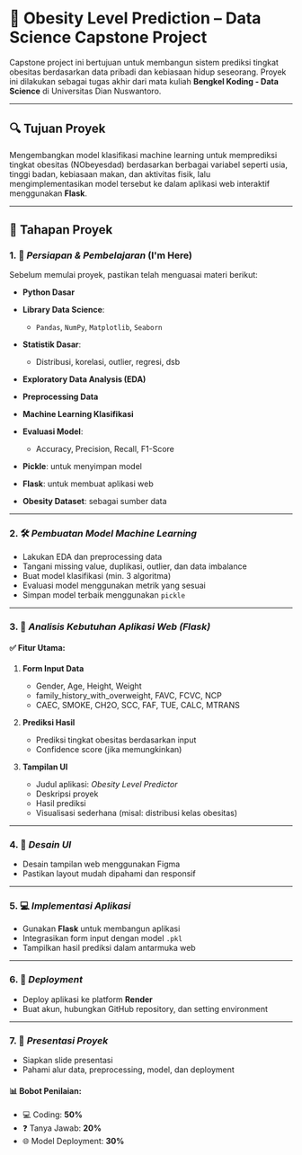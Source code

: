 # 🧠 Obesity Level Prediction – Data Science Capstone Project

Capstone project ini bertujuan untuk membangun sistem prediksi tingkat obesitas berdasarkan data pribadi dan kebiasaan hidup seseorang. Proyek ini dilakukan sebagai tugas akhir dari mata kuliah **Bengkel Koding - Data Science** di Universitas Dian Nuswantoro.

---

## 🔍 Tujuan Proyek

Mengembangkan model klasifikasi machine learning untuk memprediksi tingkat obesitas (NObeyesdad) berdasarkan berbagai variabel seperti usia, tinggi badan, kebiasaan makan, dan aktivitas fisik, lalu mengimplementasikan model tersebut ke dalam aplikasi web interaktif menggunakan **Flask**.

---

## 📌 Tahapan Proyek

### 1. 🧠 *Persiapan & Pembelajaran* (I'm Here)

Sebelum memulai proyek, pastikan telah menguasai materi berikut:

* **Python Dasar**
* **Library Data Science**:

  * `Pandas`, `NumPy`, `Matplotlib`, `Seaborn`
* **Statistik Dasar**:

  * Distribusi, korelasi, outlier, regresi, dsb
* **Exploratory Data Analysis (EDA)**
* **Preprocessing Data**
* **Machine Learning Klasifikasi**
* **Evaluasi Model**:

  * Accuracy, Precision, Recall, F1-Score
* **Pickle**: untuk menyimpan model
* **Flask**: untuk membuat aplikasi web
* **Obesity Dataset**: sebagai sumber data

---

### 2. 🛠️ *Pembuatan Model Machine Learning*

* Lakukan EDA dan preprocessing data
* Tangani missing value, duplikasi, outlier, dan data imbalance
* Buat model klasifikasi (min. 3 algoritma)
* Evaluasi model menggunakan metrik yang sesuai
* Simpan model terbaik menggunakan `pickle`

---

### 3. 📐 *Analisis Kebutuhan Aplikasi Web (Flask)*

#### ✅ **Fitur Utama:**

1. **Form Input Data**

   * Gender, Age, Height, Weight
   * family\_history\_with\_overweight, FAVC, FCVC, NCP
   * CAEC, SMOKE, CH2O, SCC, FAF, TUE, CALC, MTRANS
2. **Prediksi Hasil**

   * Prediksi tingkat obesitas berdasarkan input
   * Confidence score (jika memungkinkan)
3. **Tampilan UI**

   * Judul aplikasi: *Obesity Level Predictor*
   * Deskripsi proyek
   * Hasil prediksi
   * Visualisasi sederhana (misal: distribusi kelas obesitas)

---

### 4. 🎨 *Desain UI*

* Desain tampilan web menggunakan Figma
* Pastikan layout mudah dipahami dan responsif

---

### 5. 💻 *Implementasi Aplikasi*

* Gunakan **Flask** untuk membangun aplikasi
* Integrasikan form input dengan model `.pkl`
* Tampilkan hasil prediksi dalam antarmuka web

---

### 6. 🚀 *Deployment*

* Deploy aplikasi ke platform **Render**
* Buat akun, hubungkan GitHub repository, dan setting environment

---

### 7. 🎤 *Presentasi Proyek*

* Siapkan slide presentasi
* Pahami alur data, preprocessing, model, dan deployment

#### 📊 **Bobot Penilaian:**

* 💻 Coding: **50%**
* ❓ Tanya Jawab: **20%**
* 🌐 Model Deployment: **30%**
